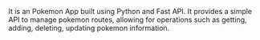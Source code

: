 It is an Pokemon App built using Python and Fast API. It provides a simple API to manage pokemon routes, allowing for operations such as getting, adding, deleting, updating pokemon information.